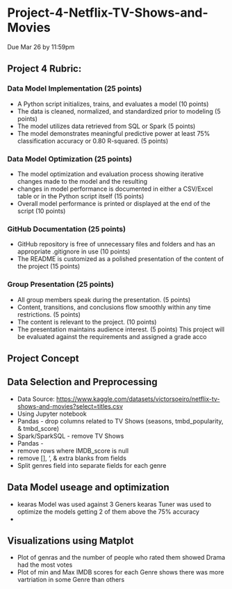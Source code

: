# Project-4-Netflix-TV-Shows-and-Movies
Due Mar 26 by 11:59pm
## Project 4 Rubric:
### Data Model Implementation (25 points)
* A Python script initializes, trains, and evaluates a model (10 points)
* The data is cleaned, normalized, and standardized prior to modeling (5 points)
* The model utilizes data retrieved from SQL or Spark (5 points)
* The model demonstrates meaningful predictive power at least 75% classification accuracy or 0.80 R-squared. (5
points)
### Data Model Optimization (25 points)
* The model optimization and evaluation process showing iterative changes made to the model and the resulting
* changes in model performance is documented in either a CSV/Excel table or in the Python script itself (15 points)
* Overall model performance is printed or displayed at the end of the script (10 points)
### GitHub Documentation (25 points)
* GitHub repository is free of unnecessary files and folders and has an appropriate .gitignore in use (10 points)
* The README is customized as a polished presentation of the content of the project (15 points)
### Group Presentation (25 points)
* All group members speak during the presentation. (5 points)
* Content, transitions, and conclusions flow smoothly within any time restrictions. (5 points)
* The content is relevant to the project. (10 points)
* The presentation maintains audience interest. (5 points)
This project will be evaluated against the requirements and assigned a grade acco

## Project Concept

## Data Selection and Preprocessing
* Data Source: https://www.kaggle.com/datasets/victorsoeiro/netflix-tv-shows-and-movies?select=titles.csv
* Using Jupyter notebook
* Pandas - drop columns related to TV Shows (seasons, tmbd_popularity, & tmbd_score)
* Spark/SparkSQL - remove TV Shows
* Pandas - 
* remove rows where IMDB_score is null  
* remove [], ‘, & extra blanks from fields
* Split genres field into separate fields for each genre

## Data Model useage and optimization
* kearas Model was used against 3 Geners kearas Tuner was used to optimize the models getting 2 of them above the 75% accuracy
* 

## Visualizations using Matplot 
* Plot of genras and the number of people who rated them showed Drama had the most votes
* Plot of min and Max IMDB scores for each Genre shows there was more vartriation in some Genre than others
